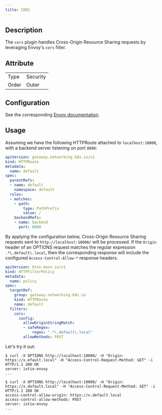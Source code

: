 ```yaml
---
title: CORS
---
```


## Description

The `cors` plugin handles Cross-Origin Resource Sharing requests by leveraging Envoy's `cors` filter.

## Attribute

|       |          |
|-------|----------|
| Type  | Security |
| Order | Outer    |

## Configuration

See the corresponding [Envoy documentation](https://www.envoyproxy.io/docs/envoy/v1.29.4/configuration/http/http_filters/cors_filter).

## Usage

Assuming we have the following HTTPRoute attached to `localhost:10000`, with a backend server listening on port `8080`:

```yaml
apiVersion: gateway.networking.k8s.io/v1
kind: HTTPRoute
metadata:
  name: default
spec:
  parentRefs:
  - name: default
    namespace: default
  rules:
  - matches:
    - path:
        type: PathPrefix
        value: /
    backendRefs:
    - name: backend
      port: 8080
```

By applying the configuration below, Cross-Origin Resource Sharing requests sent to `http://localhost:10000/` will be processed. If the `Origin` header of an OPTIONS request matches the regular expression `.*\.default\.local`, then the corresponding response will include the configured `Access-Control-Allow-*` response headers.

```yaml
apiVersion: htnn.mosn.io/v1
kind: HTTPFilterPolicy
metadata:
  name: policy
spec:
  targetRef:
    group: gateway.networking.k8s.io
    kind: HTTPRoute
    name: default
  filters:
    cors:
      config:
        allowOriginStringMatch:
        - safeRegex:
            regex: ".*\.default\.local"
        allowMethods: POST
```

Let's try it out:

```
$ curl -X OPTIONS http://localhost:10000/ -H "Origin: https://x.efault.local" -H "Access-Control-Request-Method: GET" -i
HTTP/1.1 200 OK
server: istio-envoy
...

$ curl -X OPTIONS http://localhost:10000/ -H "Origin: https://x.default.local" -H "Access-Control-Request-Method: GET" -i
HTTP/1.1 200 OK
access-control-allow-origin: https://x.default.local
access-control-allow-methods: POST
server: istio-envoy
...
```
